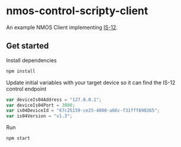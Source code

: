 # nmos-control-scripty-client
An example NMOS Client implementing [IS-12](https://specs.amwa.tv/is-12/).

## Get started

Install dependencies
```bash
npm install
```

Update initial variables with your target device so it can find the IS-12 control endpoint
```typescript
var deviceIs04Address = "127.0.0.1";
var deviceIs04Port = 3000;
var is04DeviceId = "67c25159-ce25-4000-a66c-f31fff890265";
var is04Version = "v1.3";
```

Run
```
npm start
```
